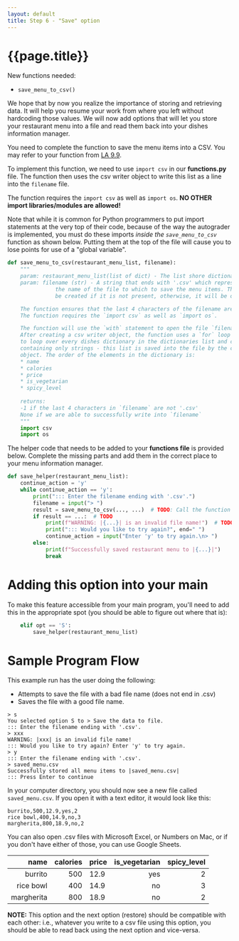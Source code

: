 ```yaml
---
layout: default
title: Step 6 - "Save" option
---
```


# {{page.title}}


New functions needed:
* `save_menu_to_csv()`

We hope that by now you realize the importance of storing and retrieving data. It will help you resume your work from where you left without hardcoding those values. We will now add options that will let you store your restaurant menu into a file and read them back into your dishes information manager.

You need to complete the function to save the menu items into a CSV. You may refer to your function from [LA 9.9](https://learn.zybooks.com/zybook/UCSBCMPSCW8Winter2023/chapter/9/section/9). 

To implement this function, we need to use `import csv` in our **functions.py** file.
The function then uses the csv writer object to write this list as a line into the `filename` file.

The function requires the `import csv` as well as `import os`. **NO OTHER import libraries/modules are allowed!**

Note that while it is common for Python programmers to put import statements at the very top of their code, because of the way the autograder is implemented, you must do these imports *inside the `save_menu_to_csv`* function as shown below.   Putting them at the top of the file will cause you to lose points for use of a "global variable". 


```python
def save_menu_to_csv(restaurant_menu_list, filename):
    """
    param: restaurant_menu_list(list of dict) - The list shore dictionary of dishes 
    param: filename (str) - A string that ends with '.csv' which represents
               the name of the file to which to save the menu items. This file will
               be created if it is not present, otherwise, it will be overwritten.

    The function ensures that the last 4 characters of the filename are '.csv'.
    The function requires the `import csv` as well as `import os`.

    The function will use the `with` statement to open the file `filename`.
    After creating a csv writer object, the function uses a `for` loop
    to loop over every dishes dictionary in the dictionaries list and creates a new list
    containing only strings - this list is saved into the file by the csv writer
    object. The order of the elements in the dictionary is:
    * name
    * calories
    * price
    * is_vegetarian
    * spicy_level
    
    returns:
    -1 if the last 4 characters in `filename` are not '.csv'
    None if we are able to successfully write into `filename`
    """
    import csv
    import os
```

The helper code that needs to be added to your **functions file** is provided below. Complete the missing parts and add them in the correct place to your menu information manager.

```python
def save_helper(restaurant_menu_list):
    continue_action = 'y'
    while continue_action == 'y':
        print("::: Enter the filename ending with '.csv'.")
        filename = input("> ")
        result = save_menu_to_csv(..., ...)  # TODO: Call the function with appropriate inputs and capture the output
        if result == ...:  # TODO
            print(f"WARNING: |{...}| is an invalid file name!")  # TODO
            print("::: Would you like to try again?", end=" ")
            continue_action = input("Enter 'y' to try again.\n> ")
        else:
            print(f"Successfully saved restaurant menu to |{...}|")
            break
```

# Adding this option into your main

To make this feature accessible from your main program, you'll need to add this in the appropriate spot (you should be able to figure out where that is):

```python
    elif opt == 'S':
        save_helper(restaurant_menu_list)
```

# Sample Program Flow

This example run has the user doing the following:
* Attempts to save the file with a bad file name (does not end in .csv)
* Saves the file with a good file name.

```
> s
You selected option S to > Save the data to file.
::: Enter the filename ending with '.csv'.
> xxx
WARNING: |xxx| is an invalid file name!
::: Would you like to try again? Enter 'y' to try again.
> y
::: Enter the filename ending with '.csv'.
> saved_menu.csv
Successfully stored all menu items to |saved_menu.csv|
::: Press Enter to continue
```

In your computer directory, you should now see a new file called `saved_menu.csv`. If you open it with a text editor, it would look like this:
```
burrito,500,12.9,yes,2
rice bowl,400,14.9,no,3
margherita,800,18.9,no,2
```
You can also open .csv files with Microsoft Excel, or Numbers on Mac, or if you don't have either of those, you can use Google Sheets. 

|       name | calories | price | is_vegetarian | spicy_level |
|-----------:|---------:|-------|--------------:|------------:|
|    burrito |      500 | 12.9  |           yes |           2 |
|  rice bowl |      400 | 14.9  |            no |           3 |
| margherita |      800 | 18.9  |            no |           2 |

**NOTE:** This option and the next option (restore) should be compatible with each other: i.e., whatever you write to a csv file using this option, you should be able to read back using the next option and vice-versa.





